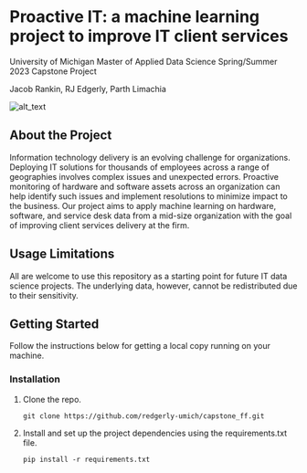 # Proactive IT: a machine learning project to improve IT client services
University of Michigan Master of Applied Data Science Spring/Summer 2023 Capstone Project

Jacob Rankin, RJ Edgerly, Parth Limachia

![alt_text](https://github.com/redgerly-umich/capstone_ff/blob/main/images/ProjectLogo.png?raw=true)

## About the Project
Information technology delivery is an evolving challenge for organizations. Deploying IT solutions for thousands of employees across a range of geographies involves complex issues and unexpected errors. Proactive monitoring of hardware and software assets across an organization can help identify such issues and implement resolutions to minimize impact to the business. Our project aims to apply machine learning on hardware, software, and service desk data from a mid-size organization with the goal of improving client services delivery at the firm.

## Usage Limitations
All are welcome to use this repository as a starting point for future IT data science projects. The underlying data, however, cannot be redistributed due to their sensitivity. 

## Getting Started
Follow the instructions below for getting a local copy running on your machine.

### Installation
1. Clone the repo.
   ```
   git clone https://github.com/redgerly-umich/capstone_ff.git
   ```
2. Install and set up the project dependencies using the requirements.txt file.
   ```
   pip install -r requirements.txt
   ```
